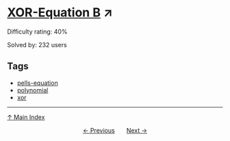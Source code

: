 # [XOR-Equation B](https://projecteuler.net/problem=878) ↗️

Difficulty rating: 40%

Solved by: 232 users
## Tags

- [pells-equation](../tags/pells-equation.md)
- [polynomial](../tags/polynomial.md)
- [xor](../tags/xor.md)



---

[↑ Main Index](../README.md)


<div align=center><a href='877.md'>← Previous</a> &nbsp;&nbsp; &nbsp;&nbsp;  <a href='879.md'>Next →</a></div>

